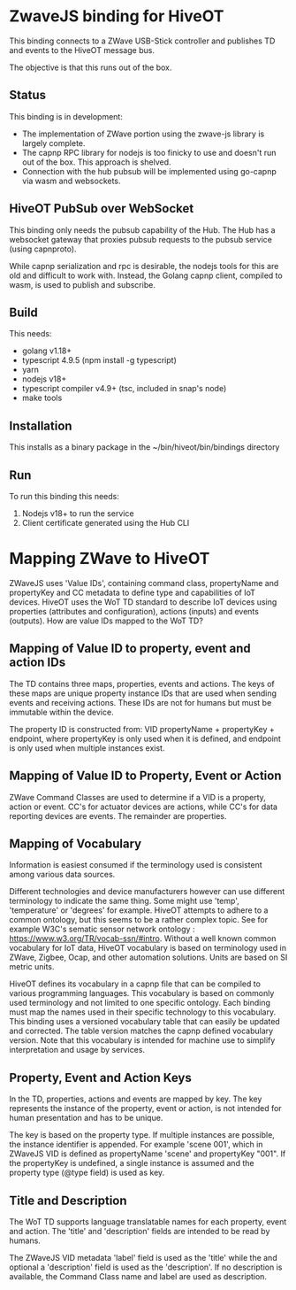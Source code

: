 # ZwaveJS binding for HiveOT

This binding connects to a ZWave USB-Stick controller and publishes TD and events to the HiveOT message bus.

The objective is that this runs out of the box.


## Status

This binding is in development:
- The implementation of ZWave portion using the zwave-js library is largely complete.
- The capnp RPC library for nodejs is too finicky to use and doesn't run out of the box. This approach is shelved. 
- Connection with the hub pubsub will be implemented using go-capnp via wasm and websockets.



## HiveOT PubSub over WebSocket

This binding only needs the pubsub capability of the Hub. The Hub has a websocket gateway that proxies pubsub requests to the pubsub service (using capnproto).

While capnp serialization and rpc is desirable, the nodejs tools for this are old and difficult to work with. Instead, the Golang capnp client, compiled to wasm, is used to publish and subscribe.  

## Build

This needs:
* golang v1.18+
* typescript 4.9.5  (npm install -g typescript)
* yarn
* nodejs v18+
* typescript compiler v4.9+ (tsc, included in snap's node)
* make tools

## Installation 

This installs as a binary package in the ~/bin/hiveot/bin/bindings directory

## Run

To run this binding this needs:
1. Nodejs v18+ to run the service
2. Client certificate generated using the Hub CLI



# Mapping ZWave to HiveOT

ZWaveJS uses 'Value IDs', containing command class, propertyName and propertyKey and CC metadata to define type and capabilities of IoT devices. HiveOT uses the WoT TD standard to describe IoT devices using properties (attributes and configuration), actions (inputs) and events (outputs). How are value IDs mapped to the WoT TD?

## Mapping of Value ID to property, event and action IDs

The TD contains three maps, properties, events and actions. The keys of these maps are unique property instance IDs that are used when sending events and receiving actions. These IDs are not for humans but must be immutable within the device. 

The property ID is constructed from: VID propertyName + propertyKey + endpoint, where propertyKey is only used when it is defined, and endpoint is only used when multiple instances exist.

## Mapping of Value ID to Property, Event or Action

ZWave Command Classes are used to determine if a VID is a property, action or event.
CC's for actuator devices are actions, while CC's for data reporting devices are events. The remainder are properties. 

## Mapping of Vocabulary

Information is easiest consumed if the terminology used is consistent among various data sources.

Different technologies and device manufacturers however can use different terminology to indicate the same thing. Some might use 'temp', 'temperature' or 'degrees' for example. HiveOT attempts to adhere to a common ontology, but this seems to be a rather complex topic. See for example W3C's sematic sensor network ontology : https://www.w3.org/TR/vocab-ssn/#intro. Without a well known common vocabulary for IoT data, HiveOT vocabulary is based on terminology used in ZWave, Zigbee, Ocap, and other automation solutions. Units are based on SI metric units. 

HiveOT defines its vocabulary in a capnp file that can be compiled to various programming languages. This vocabulary is based on commonly used terminology and not limited to one specific ontology. Each binding must map the names used in their specific technology to this vocabulary. This binding uses a versioned vocabulary table that can easily be updated and corrected. The table version matches the capnp defined vocabulary version. Note that this vocabulary is intended for machine use to simplify interpretation and usage by services.



## Property, Event and Action Keys

In the TD, properties, actions and events are mapped by key. The key represents the instance of the property, event or action, is not intended for human presentation and has to be unique. 

The key is based on the property type. If multiple instances are possible, the instance identifier is appended. For example 'scene 001', which in ZWaveJS VID is defined as propertyName 'scene' and propertyKey "001". If the propertyKey is undefined, a single instance is assumed and the property type (@type field) is used as key.


## Title and Description

The WoT TD supports language translatable names for each property, event and action. The 'title' and 'description' fields are intended to be read by humans.

The ZWaveJS VID metadata 'label' field is used as the 'title' while the and optional a 'description' field is used as the 'description'. If no description is available, the Command Class name and label are used as description.  



